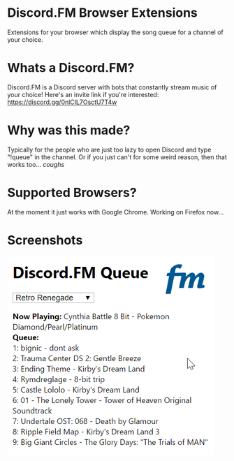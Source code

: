 # Discord.FM Browser Extensions
Extensions for your browser which display the song queue for a channel of your choice.

# Whats a Discord.FM?
Discord.FM is a Discord server with bots that constantly stream music of your choice! Here's an invite link if you're interested: https://discord.gg/0nlCIL7OsctU7T4w

# Why was this made?
Typically for the people who are just too lazy to open Discord and type "!queue" in the channel. Or if you just can't for some weird reason, then that works too... *coughs*

# Supported Browsers?
At the moment it just works with Google Chrome. Working on Firefox now...

# Screenshots
![DFM-Browser-Extensions](https://github.com/PikaDude/DFM-Browser-Extensions/blob/master/Screenshots/chrome.png?raw=true "Chrome")